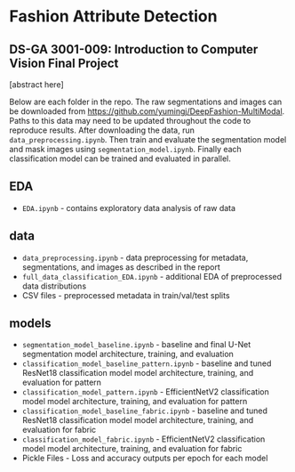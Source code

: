 # Fashion Attribute Detection
## DS-GA 3001-009: Introduction to Computer Vision Final Project

[abstract here]

Below are each folder in the repo.  The raw segmentations and images can be downloaded from https://github.com/yumingj/DeepFashion-MultiModal.  Paths to this data may need to be updated throughout the code to reproduce results.  After downloading the data, run `data_preprocessing.ipynb`.  Then train and evaluate the segmentation model and mask images using `segmentation_model.ipynb`.  Finally each classification model can be trained and evaluated in parallel.

## EDA
- `EDA.ipynb` - contains exploratory data analysis of raw data
  
## data
- `data_preprocessing.ipynb` - data preprocessing for metadata, segmentations, and images as described in the report
- `full_data_classification_EDA.ipynb` - additional EDA of preprocessed data distributions
- CSV files - preprocessed metadata in train/val/test splits
  
## models
- `segmentation_model_baseline.ipynb` - baseline and final U-Net segmentation model architecture, training, and evaluation
- `classification_model_baseline_pattern.ipynb` - baseline and tuned ResNet18 classification model model architecture, training, and evaluation for pattern
- `classification_model_pattern.ipynb` - EfficientNetV2 classification model model architecture, training, and evaluation for pattern
- `classification_model_baseline_fabric.ipynb` - baseline and tuned ResNet18 classification model model architecture, training, and evaluation for fabric
- `classification_model_fabric.ipynb` - EfficientNetV2 classification model model architecture, training, and evaluation for fabric
- Pickle Files - Loss and accuracy outputs per epoch for each model

